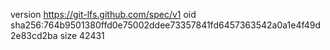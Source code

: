 version https://git-lfs.github.com/spec/v1
oid sha256:764b9501380ffd0e75002ddee73357841fd6457363542a0a1e4f49d2e83cd2ba
size 42431
